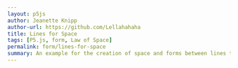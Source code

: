```yaml
---  
layout: p5js
author: Jeanette Knipp
author-url: https://github.com/Lellahahaha
title: Lines for Space
tags: [P5.js, form, Law of Space]
permalink: form/lines-for-space
summary: An example for the creation of space and forms between lines through their length and the angles in between.
---  
```

